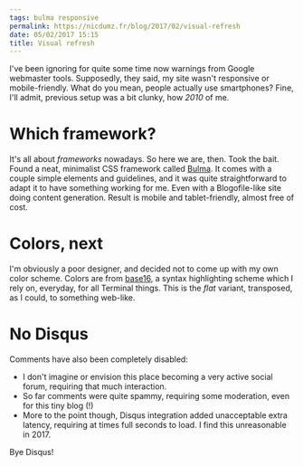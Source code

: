 ```yaml
---
tags: bulma responsive
permalink: https://nicdumz.fr/blog/2017/02/visual-refresh
date: 05/02/2017 15:15
title: Visual refresh
---
```

<p>
I've been ignoring for quite some time now warnings from Google webmaster
tools. Supposedly, they said, my site wasn't responsive or mobile-friendly.
What do you mean, people actually use smartphones?  Fine, I'll admit, previous
setup was a bit clunky, how <em>2010</em> of me.
</p>

<h1>Which framework?</h1>

<p>
It's all about <em>frameworks</em> nowadays. So here we are, then. Took the
bait.  Found a neat, minimalist CSS framework called <a
href="http://bulma.io/">Bulma</a>. It comes with a couple simple elements and
guidelines, and it was quite straightforward to adapt it to have something
working for me. Even with a Blogofile-like site doing content generation.
Result is mobile and tablet-friendly, almost free of cost.
</p>

<h1>Colors, next</h1>

<p>
I'm obviously a poor designer, and decided not to come up with my own color
scheme. Colors are from <a
    href="https://chriskempson.github.io/base16/">base16</a>, a syntax
highlighting scheme which I rely on, everyday, for all Terminal things.  This
is the <em>flat</em> variant, transposed, as I could, to something web-like.
</p>

<h1>No Disqus</h1>

<p>
Comments have also been completely disabled:
<ul>
    <li>I don't imagine or envision this place becoming a very active social
        forum, requiring that much interaction.</li>
    <li>So far comments were quite spammy, requiring some moderation, even for this tiny blog (!)</li>
    <li>More to the point though, Disqus integration added unacceptable
        extra latency, requiring at times full seconds to load. I find this
        unreasonable in 2017.</li>
</ul>
Bye Disqus!
</p>
